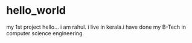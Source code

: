 # hello_world
my 1st project
hello...
i am rahul. i live in kerala.i have done my B-Tech in computer science engineering.
